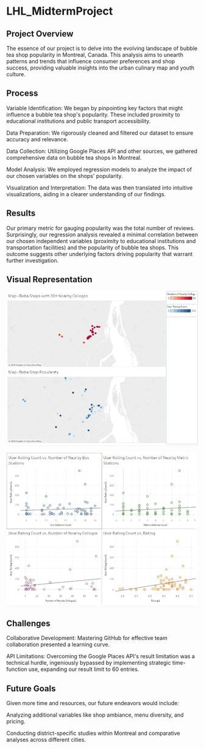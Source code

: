 # LHL_MidtermProject

## Project Overview

The essence of our project is to delve into the evolving landscape of bubble tea shop popularity in Montreal, Canada. This analysis aims to unearth patterns and trends that influence consumer preferences and shop success, providing valuable insights into the urban culinary map and youth culture.


## Process

Variable Identification: We began by pinpointing key factors that might influence a bubble tea shop's popularity. These included proximity to educational institutions and public transport accessibility.

Data Preparation: We rigorously cleaned and filtered our dataset to ensure accuracy and relevance.

Data Collection: Utilizing Google Places API and other sources, we gathered comprehensive data on bubble tea shops in Montreal.

Model Analysis: We employed regression models to analyze the impact of our chosen variables on the shops' popularity.

Visualization and Interpretation: The data was then translated into intuitive visualizations, aiding in a clearer understanding of our findings.


## Results

Our primary metric for gauging popularity was the total number of reviews. Surprisingly, our regression analysis revealed a minimal correlation between our chosen independent variables (proximity to educational institutions and transportation facilities) and the popularity of bubble tea shops. This outcome suggests other underlying factors driving popularity that warrant further investigation.

## Visual Representation

![Screenshot](screenshots/pic1.JPG)

![Screenshot](screenshots/pic2.JPG)

## Challenges

Collaborative Development: Mastering GitHub for effective team collaboration presented a learning curve.

API Limitations: Overcoming the Google Places API's result limitation was a technical hurdle, ingeniously bypassed by implementing strategic time-function use, expanding our result limit to 60 entries.


## Future Goals

Given more time and resources, our future endeavors would include:

Analyzing additional variables like shop ambiance, menu diversity, and pricing.

Conducting district-specific studies within Montreal and comparative analyses across different cities.
